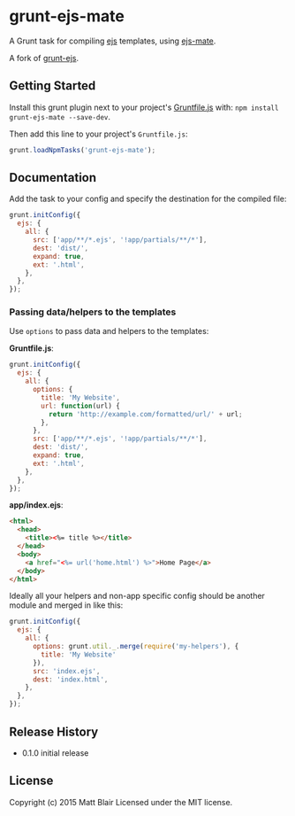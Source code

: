 # grunt-ejs-mate

A Grunt task for compiling [ejs](http://npmjs.org/package/ejs) templates, using [ejs-mate](http://npmjs.org/package/ejs-mate).

A fork of [grunt-ejs](https://github.com/shama/grunt-ejs).

## Getting Started

Install this grunt plugin next to your project's
[Gruntfile.js](http://gruntjs.com/getting-started) with: `npm install grunt-ejs-mate --save-dev`.

Then add this line to your project's `Gruntfile.js`:

```javascript
grunt.loadNpmTasks('grunt-ejs-mate');
```

## Documentation

Add the task to your config and specify the destination for the compiled file:

```javascript
grunt.initConfig({
  ejs: {
    all: {
      src: ['app/**/*.ejs', '!app/partials/**/*'],
      dest: 'dist/',
      expand: true,
      ext: '.html',
    },
  },
});
```

### Passing data/helpers to the templates
Use `options` to pass data and helpers to the templates:

**Gruntfile.js**:
```js
grunt.initConfig({
  ejs: {
    all: {
      options: {
        title: 'My Website',
        url: function(url) {
          return 'http://example.com/formatted/url/' + url;
        },
      },
      src: ['app/**/*.ejs', '!app/partials/**/*'],
      dest: 'dist/',
      expand: true,
      ext: '.html',
    },
  },
});
```

**app/index.ejs**:
```html
<html>
  <head>
    <title><%= title %></title>
  </head>
  <body>
    <a href="<%= url('home.html') %>">Home Page</a>
  </body>
</html>
```

Ideally all your helpers and non-app specific config should be another module and merged in like this:

```js
grunt.initConfig({
  ejs: {
    all: {
      options: grunt.util._.merge(require('my-helpers'), {
        title: 'My Website'
      }),
      src: 'index.ejs',
      dest: 'index.html',
    },
  },
});
```

## Release History
* 0.1.0 initial release

## License

Copyright (c) 2015 Matt Blair
Licensed under the MIT license.
